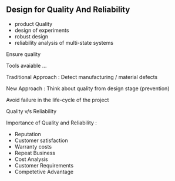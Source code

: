 
## Design for Quality And Reliability ## 
* product Quality
* design of experiments
* robust design
* reliability analysis of multi-state systems

Ensure quality

Tools avaiable ...

Traditional Approach : Detect manufacturing / material defects

New Approach : Think about quality from design stage (prevention)

Avoid failure in the life-cycle of the project

Quality v/s Reliability

Importance of Quality and Reliability :
* Reputation
* Customer satisfaction
* Warranty costs
* Repeat Business
* Cost Analysis
* Customer Requirements
* Competetive Advantage